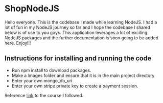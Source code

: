 # ShopNodeJS
Hello everyone. This is the codebase I made while learning NodeJS. I had a lot of fun in my NodeJS journey so far and I hope the codebase I shared below is of use to you guys. This application leverages a lot of exciting NodeJS packages and the further documentation is soon going to be added here. Enjoy!!!

## Instructions for installing and running the code

* Run npm install to download packages.
* Make a Images folder and ensure that it is in the main project directory
* Enter your own mongo_db_uri
* Enter your own stripe private key to create a payment session.

Reference [link](https://www.udemy.com/course/nodejs-the-complete-guide/) to the course I followed.
